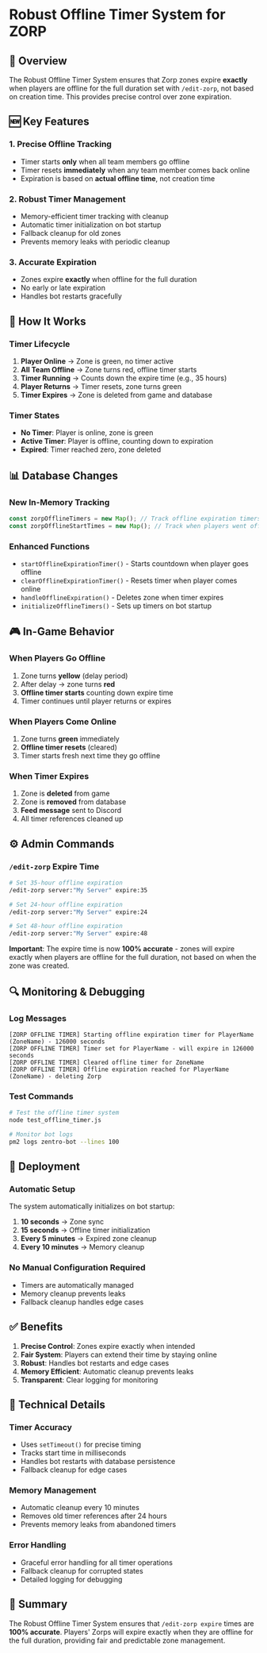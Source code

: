 # Robust Offline Timer System for ZORP

## 🎯 Overview
The Robust Offline Timer System ensures that Zorp zones expire **exactly** when players are offline for the full duration set with `/edit-zorp`, not based on creation time. This provides precise control over zone expiration.

## 🆕 Key Features

### 1. **Precise Offline Tracking**
- Timer starts **only** when all team members go offline
- Timer resets **immediately** when any team member comes back online
- Expiration is based on **actual offline time**, not creation time

### 2. **Robust Timer Management**
- Memory-efficient timer tracking with cleanup
- Automatic timer initialization on bot startup
- Fallback cleanup for old zones
- Prevents memory leaks with periodic cleanup

### 3. **Accurate Expiration**
- Zones expire **exactly** when offline for the full duration
- No early or late expiration
- Handles bot restarts gracefully

## 🔧 How It Works

### Timer Lifecycle
1. **Player Online** → Zone is green, no timer active
2. **All Team Offline** → Zone turns red, offline timer starts
3. **Timer Running** → Counts down the expire time (e.g., 35 hours)
4. **Player Returns** → Timer resets, zone turns green
5. **Timer Expires** → Zone is deleted from game and database

### Timer States
- **No Timer**: Player is online, zone is green
- **Active Timer**: Player is offline, counting down to expiration
- **Expired**: Timer reached zero, zone deleted

## 📊 Database Changes

### New In-Memory Tracking
```javascript
const zorpOfflineTimers = new Map(); // Track offline expiration timers
const zorpOfflineStartTimes = new Map(); // Track when players went offline
```

### Enhanced Functions
- `startOfflineExpirationTimer()` - Starts countdown when player goes offline
- `clearOfflineExpirationTimer()` - Resets timer when player comes online
- `handleOfflineExpiration()` - Deletes zone when timer expires
- `initializeOfflineTimers()` - Sets up timers on bot startup

## 🎮 In-Game Behavior

### When Players Go Offline
1. Zone turns **yellow** (delay period)
2. After delay → zone turns **red**
3. **Offline timer starts** counting down expire time
4. Timer continues until player returns or expires

### When Players Come Online
1. Zone turns **green** immediately
2. **Offline timer resets** (cleared)
3. Timer starts fresh next time they go offline

### When Timer Expires
1. Zone is **deleted** from game
2. Zone is **removed** from database
3. **Feed message** sent to Discord
4. All timer references cleaned up

## ⚙️ Admin Commands

### `/edit-zorp` Expire Time
```bash
# Set 35-hour offline expiration
/edit-zorp server:"My Server" expire:35

# Set 24-hour offline expiration  
/edit-zorp server:"My Server" expire:24

# Set 48-hour offline expiration
/edit-zorp server:"My Server" expire:48
```

**Important**: The expire time is now **100% accurate** - zones will expire exactly when players are offline for the full duration, not based on when the zone was created.

## 🔍 Monitoring & Debugging

### Log Messages
```
[ZORP OFFLINE TIMER] Starting offline expiration timer for PlayerName (ZoneName) - 126000 seconds
[ZORP OFFLINE TIMER] Timer set for PlayerName - will expire in 126000 seconds
[ZORP OFFLINE TIMER] Cleared offline timer for ZoneName
[ZORP OFFLINE TIMER] Offline expiration reached for PlayerName (ZoneName) - deleting Zorp
```

### Test Commands
```bash
# Test the offline timer system
node test_offline_timer.js

# Monitor bot logs
pm2 logs zentro-bot --lines 100
```

## 🚀 Deployment

### Automatic Setup
The system automatically initializes on bot startup:
1. **10 seconds** → Zone sync
2. **15 seconds** → Offline timer initialization
3. **Every 5 minutes** → Expired zone cleanup
4. **Every 10 minutes** → Memory cleanup

### No Manual Configuration Required
- Timers are automatically managed
- Memory cleanup prevents leaks
- Fallback cleanup handles edge cases

## ✅ Benefits

1. **Precise Control**: Zones expire exactly when intended
2. **Fair System**: Players can extend their time by staying online
3. **Robust**: Handles bot restarts and edge cases
4. **Memory Efficient**: Automatic cleanup prevents leaks
5. **Transparent**: Clear logging for monitoring

## 🔧 Technical Details

### Timer Accuracy
- Uses `setTimeout()` for precise timing
- Tracks start time in milliseconds
- Handles bot restarts with database persistence
- Fallback cleanup for edge cases

### Memory Management
- Automatic cleanup every 10 minutes
- Removes old timer references after 24 hours
- Prevents memory leaks from abandoned timers

### Error Handling
- Graceful error handling for all timer operations
- Fallback cleanup for corrupted states
- Detailed logging for debugging

## 🎯 Summary

The Robust Offline Timer System ensures that `/edit-zorp expire` times are **100% accurate**. Players' Zorps will expire exactly when they are offline for the full duration, providing fair and predictable zone management.
